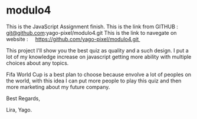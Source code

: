 # modulo4

This is the JavaScript Assignment finish. This is the link from GITHUB : git@github.com:yago-pixel/modulo4.git This is the link to navegate on website :     https://github.com/yago-pixel/modulo4.git 

This project I'll show you the best quiz as quality and a such design.
I put a lot of my knowledge increase on javascript getting more ability with multiple choices about any topics.

Fifa World Cup is a best plan to choose because envolve a lot of peoples on the world, with this idea I can put more people to play this quiz and then more marketing about my future company.

Best Regards,

Lira, Yago.
